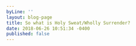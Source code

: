 ```yaml
---
byLine: ''
layout: blog-page
title: So what is Holy Sweat/Wholly Surrender?
date: 2018-06-26 10:51:34 -0400
published: false
---
```

